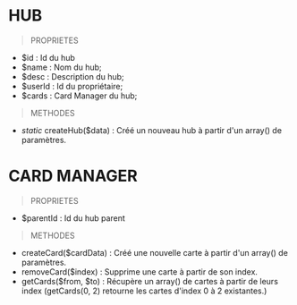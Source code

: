 # HUB
> PROPRIETES
* $id : Id du hub
* $name : Nom du hub;
* $desc : Description du hub;
* $userId : Id du propriétaire;
* $cards : Card Manager du hub;
> METHODES
* _static_ createHub($data) : Créé un nouveau hub à partir d'un array() de paramètres. 

# CARD MANAGER
> PROPRIETES
* $parentId : Id du hub parent
> METHODES
* createCard($cardData) : Créé une nouvelle carte à partir d'un array() de paramètres. 
* removeCard($index) : Supprime une carte à partir de son index.
* getCards($from, $to) : Récupère un array() de cartes à partir de leurs index (getCards(0, 2) retourne les cartes d'index 0 à 2 existantes.)